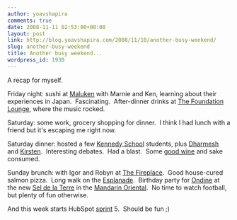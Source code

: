 ```yaml
---
author: yoavshapira
comments: true
date: 2008-11-11 02:53:00+00:00
layout: post
link: http://blog.yoavshapira.com/2008/11/10/another-busy-weekend/
slug: another-busy-weekend
title: Another busy weekend...
wordpress_id: 1930
---
```


A recap for myself.

  


Friday night: sushi at [Maluken](http://www.maluken.com/) with Marnie and Ken, learning about their experiences in Japan.  Fascinating.  After-dinner drinks at [The Foundation Lounge](http://www.thefoundationlounge.com/), where the music rocked.

  


Saturday: some work, grocery shopping for dinner.  I think I had lunch with a friend but it's escaping me right now.

  


Saturday dinner: hosted a few [Kennedy School](http://www.hks.harvard.edu/) students, plus [Dharmesh](http://onstartups.com/) and [Kirsten](http://kirsten.net/).  Interesting debates.  Had a blast.  Some [good wine](http://corkd.com/wine/view/58064-2005_Bears__Lair_Cabernet_Sauvignon) and sake consumed.

  


Sunday brunch: with Igor and Robyn at [The Fireplace](http://www.fireplacerest.com/home/).  Good house-cured salmon pizza.  Long walk on the [Esplanade](http://www.esplanadeassociation.org/).  Birthday party for [Ondine](http://missosdiary.com/std.blog?o=profile_p) at the new [Sel de la Terre](http://www.seldelaterre.com/) in the [Mandarin Oriental](http://www.mandarinoriental.com/boston/).  No time to watch football, but plenty of fun otherwise.

  


And this week starts HubSpot [sprint](http://en.wikipedia.org/wiki/SCRUM) 5.  Should be fun ;)

  

